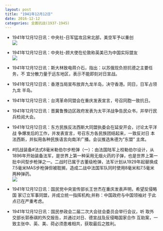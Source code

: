 ```yaml
---
layout: post
title: "1941年12月12日"
date: 2016-12-12
categories: 全面抗战(1937-1945)
---
```


<meta name="referrer" content="no-referrer" />

- 1941年12月12日讯：中央社-日军猛攻吕宋北部，美空军予以重创 <br/><img src="https://ww2.sinaimg.cn/large/aca367d8jw1faoejjfs5sj20pn0jogpt.jpg" />

- 1941年12月12日讯：中央社-顾大使在伦敦称英美已为中国实际盟友 <br/><img src="https://ww2.sinaimg.cn/large/aca367d8jw1faocsn32qoj20ev0dyta9.jpg" />

- 1941年12月12日讯：斯大林致电蒋介石，指出：以苏俄现负担抗德之主要任务，不 宜分散力量于远东地区，表示不能即刻对日宣战。 

- 1941年12月12日讯：香港当局宣布放弃九龙半岛，决守香港。同日，日军占领九龙 半岛。 

- 1941年12月12日讯：台湾革命同盟会在重庆发表宣言，号召同胞一致抗日。 

- 1941年12月12日讯：晋冀鲁豫边区政府发表为太平洋战争告民众书，并举行民兵检阅大会。 

- 1941年12月12日讯：东方民族反法西斯大同盟执委会在延安开会，讨论太平洋战 争爆发后的工作，并发表宣言，号召东方各民族团结起来，一致反对日 本法西斯，并拟用各种民族语言向南洋广播。会议推选朱德为“东盟” 主席。 

- #抗战装备#法式8毫米勒伯尔步枪弹（一）：由法国陆军上校勒伯尔设计，从1896年开始装备法军，是世界上第一种采用无烟火药的子弹，也是世界上第一批中间型步枪弹之一。二战时已属于古董级枪弹，法军计划从1929年起替换成7.5毫米MAS步枪弹但被耽搁，造成二战中法国军队同时使用8毫米和7.5毫米两种弹药。 <br/><img src="https://ww2.sinaimg.cn/large/aca367d8jw1fans085tfsj204i0gagmi.jpg" />

- 1941年12月12日讯：国民党中央宣传部长王世杰在重庆发表声明，希望反侵略国 家订立军事同盟，并成立统一指挥机构;并称：中国政府与中国领袖对 于此点已在严重考虑。 

- 1941年12月12日讯：国民参政会二届二次大会驻会委员会举行会议，听 取外交部长郭泰祺的外交报告，并通过对日、德宣战及反侵略国家合作 互助案，一致主张中、英、美、荷必须患难相共，获取最后之胜利。 

